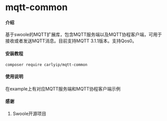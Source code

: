 # mqtt-common

#### 介绍
基于swoole的MQTT扩展库，包含MQTT服务端以及MQTT协程客户端，可用于接收或者发送MQTT消息。目前支持MQTT 3.1.1版本。支持Qos0。

#### 安装教程
```composer require carlyip/mqtt-common```

#### 使用说明

在example上有对应MQTT服务端和MQTT协程客户端示例

#### 感谢

1. Swoole开源项目